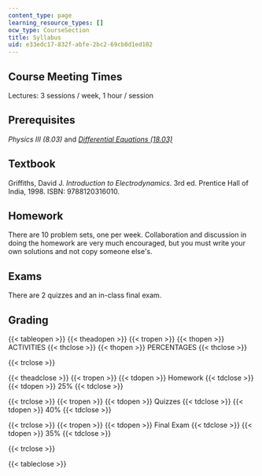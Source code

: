 ```yaml
---
content_type: page
learning_resource_types: []
ocw_type: CourseSection
title: Syllabus
uid: e33edc17-832f-abfe-2bc2-69cb0d1ed102
---
```


Course Meeting Times
--------------------

Lectures: 3 sessions / week, 1 hour / session

Prerequisites
-------------

_Physics III (8.03)_ and [_Differential Equations (18.03)_](/courses/18-03-differential-equations-spring-2010)

Textbook
--------

Griffiths, David J. _Introduction to Electrodynamics_. 3rd ed. Prentice Hall of India, 1998. ISBN: 9788120316010.

Homework
--------

There are 10 problem sets, one per week. Collaboration and discussion in doing the homework are very much encouraged, but you must write your own solutions and not copy someone else's.

Exams
-----

There are 2 quizzes and an in-class final exam.

Grading
-------

{{< tableopen >}}
{{< theadopen >}}
{{< tropen >}}
{{< thopen >}}
ACTIVITIES
{{< thclose >}}
{{< thopen >}}
PERCENTAGES
{{< thclose >}}

{{< trclose >}}

{{< theadclose >}}
{{< tropen >}}
{{< tdopen >}}
Homework
{{< tdclose >}}
{{< tdopen >}}
25%
{{< tdclose >}}

{{< trclose >}}
{{< tropen >}}
{{< tdopen >}}
Quizzes
{{< tdclose >}}
{{< tdopen >}}
40%
{{< tdclose >}}

{{< trclose >}}
{{< tropen >}}
{{< tdopen >}}
Final Exam
{{< tdclose >}}
{{< tdopen >}}
35%
{{< tdclose >}}

{{< trclose >}}

{{< tableclose >}}